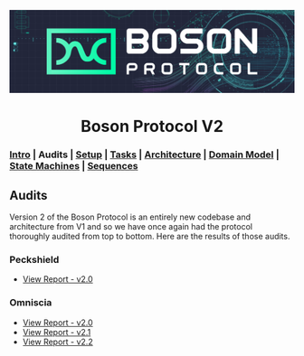 [![banner](images/banner.png)](https://bosonprotocol.io)

<h1 align="center">Boson Protocol V2</h1>

### [Intro](../README.md) | Audits | [Setup](setup.md) | [Tasks](tasks.md) | [Architecture](architecture.md) | [Domain Model](domain.md) | [State Machines](state-machines.md) | [Sequences](sequences.md)

## Audits
Version 2 of the Boson Protocol is an entirely new codebase and architecture from V1 and so we have once again had the protocol thoroughly audited from top to bottom. Here are the results of those audits.

### Peckshield
* [View Report - v2.0](audits/PeckShield-Audit-Report-Boson-v2.0.pdf)

### Omniscia
* [View Report - v2.0](audits/Omniscia-Audit-Report-v2.0.pdf)
* [View Report - v2.1](audits/Omniscia_Audit_Report_Boson_Protocol_V2.1.pdf)
* [View Report - v2.2](audits/Omniscia_Audit_Report_Boson_Protocol_V2.2.pdf)
